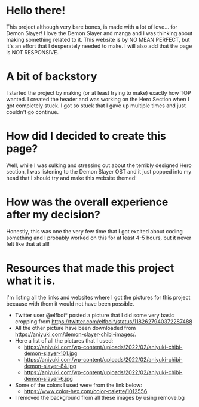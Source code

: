 # Hello there!

This project although very bare bones, is made with a lot of love... for Demon Slayer!
I love the Demon Slayer and manga and I was thinking about making something related to it. This website is by NO MEAN PERFECT, but it's an effort that I desperately needed to make. I will also add that the page is NOT RESPONSIVE.

# A bit of backstory

I started the project by making (or at least trying to make) exactly how TOP wanted. I created the header and was working on the Hero Section when I got completely stuck.
I got so stuck that I gave up multiple times and just couldn't go continue.

# How did I decided to create this page?

Well, while I was sulking and stressing out about the terribly designed Hero section, I was listening to the Demon Slayer OST and it just popped into my head that I should try and make this website themed!

# How was the overall experience after my decision?

Honestly, this was one the very few time that I got excited about coding something and I probably worked on this for at least 4-5 hours, but it never felt like that at all!

# Resources that made this project what it is.

I'm listing all the links and websites where I got the pictures for this project because with them it would not have been possible.

- Twitter user @elfboi* posted a picture that I did some very basic cropping from
  https://twitter.com/elfboi*/status/1182627940372287488
- All the other picture have been downloaded from https://aniyuki.com/demon-slayer-chibi-images/.
- Here a list of all the pictures that I used:
  - https://aniyuki.com/wp-content/uploads/2022/02/aniyuki-chibi-demon-slayer-101.jpg
  - https://aniyuki.com/wp-content/uploads/2022/02/aniyuki-chibi-demon-slayer-84.jpg
  - https://aniyuki.com/wp-content/uploads/2022/02/aniyuki-chibi-demon-slayer-6.jpg
- Some of the colors I used were from the link below:
  - https://www.color-hex.com/color-palette/1012556
- I removed the background from all these images by using remove.bg